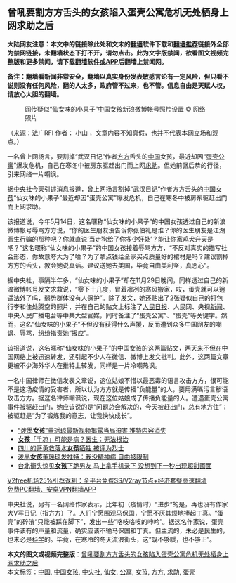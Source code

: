  <h2>曾吼要割方方舌头的女孩陷入蛋壳公寓危机无处栖身上网求助之后</h2> <p class="notice"><b>大陆网友注意：本文中的链接除此处和文末的<a href="https://github.com/bannedbook/fanqiang" >翻墙</a>软件下载和<a href="https://github.com/killgcd/justmysocks/blob/master/README.md">翻墙推荐</a>链接外全部为禁网链接，未翻墙状态下打不开，请勿点击。此为文字版禁闻，欲看图文视频完整版和更多禁闻，请下载<a href="https://github.com/bannedbook/fanqiang">翻墙软件或APP</a>后翻墙上禁闻网。</p><p>备注：翻墙看新闻非常安全，翻墙以真实身份发表敏感言论有一定风险，但只看不说则没有任何风险，翻的人太多，政府管不过来，也不管。信息自由是天赋人权，请放心大胆的翻墙。</b></p>  <div class="entry"> <figure>                <figcaption>                网传疑似“<a href="https://www.bannedbook.org/bnews/tag/%e4%bb%99%e5%a5%b3/" class="st_tag internal_tag" rel="tag" title="标签 仙女 下的日志">仙女</a>味的小果子”<a href="https://www.bannedbook.org/bnews/tag/%E4%B8%AD%E5%9B%BD/" class="st_tag internal_tag" rel="tag" title="标签 中国 下的日志">中国</a><a href="https://www.bannedbook.org/bnews/tag/%e5%a5%b3%e5%ad%a9/" class="st_tag internal_tag" rel="tag" title="标签 女孩 下的日志">女孩</a>新浪微博帐号照片设置                © 网络照片            </figcaption></figure> <p>（来源：法广RFI                                      作者：                                                                                                     小山                                                                                            ，文章内容不知真假，也并不代表本网立场和观点。）</p> <p>                    一名曾上网扬言，要割掉“武汉日记”作者<a href="https://www.bannedbook.org/bnews/tag/%E6%96%B9%E6%96%B9/" class="st_tag internal_tag" rel="tag" title="标签 方方 下的日志">方方</a>舌头的<span class='wp_keywordlink_affiliate'><a href="https://www.bannedbook.org/" title="中国" target="_blank">中国</a></span>女孩，最近却因“<a href="https://www.bannedbook.org/bnews/tag/%E8%9B%8B%E5%A3%B3/" class="st_tag internal_tag" rel="tag" title="标签 蛋壳 下的日志">蛋壳</a><a href="https://www.bannedbook.org/bnews/tag/%E5%85%AC%E5%AF%93/" class="st_tag internal_tag" rel="tag" title="标签 公寓 下的日志">公寓</a>”爆发危机，自己在寒冬中被房东驱赶出门而上网<a href="https://www.bannedbook.org/bnews/tag/%E6%B1%82%E5%8A%A9/" class="st_tag internal_tag" rel="tag" title="标签 求助 下的日志">求助</a>。但她前倨后恭的行径，引来网络一片嘲讽。                </p>  <p>据<a href="https://www.bannedbook.org/bnews/tag/%e4%b8%ad%e5%a4%ae%e7%a4%be/" class="st_tag internal_tag" rel="tag" title="标签 中央社 下的日志">中央社</a>今天引述消息报道，曾上网扬言割掉“武汉日记”作者方方舌头的<a href="https://www.bannedbook.org/bnews/tag/%e4%b8%ad%e5%9b%bd%e5%a5%b3%e5%ad%a9/" class="st_tag internal_tag" rel="tag" title="标签 中国女孩 下的日志">中国女孩</a>“仙女味的小果子”最近却因“蛋壳公寓”爆发危机，自己在寒冬中被房东驱赶出门而上网求助。</p> <p>该报道说，今年5月14日，这名暱称“仙女味的小果子”的中国女孩透过自己的新浪微博帐号辱骂方方说，“你的医生朋友没告诉你张伯礼是谁？你的医生朋友是江湖医生行骗的那种吧？你就直说‘当走狗给了你多少好处’？能让你家鸡犬升天是吧？”这名暱称“仙女味的小果子”的中国女孩接着辱骂方方，“不反对真实的描写社会形态，你故意夸大为了啥？为了拿点钱给全家买点质量好的棺材是吗？建议割掉方方的舌头，教会她说真话。建议送她去美国，毕竟自由美利坚，真恶心”。</p>  <p>据中央社，事隔半年多，“仙女味的小果子”却在11月29日晚间，同样透过自己的新浪微博帐号发文求救说，“零下十几度，冒着凛冽的寒风搬家，哎，蛋壳就可以逍遥法外了吗，弱势群体没有人保护”。除了发文，她还贴出了2张疑似自己的打包行李和住处腾空的照片，并在自己的贴文上标注了<span class='wp_keywordlink'><a href="https://www.bannedbook.org/forum2/topic109.html" title="透视人民日报" target="_blank">人民日报</a></span>、人民网、央视<span class='wp_keywordlink_affiliate'><a href="https://www.bannedbook.org/" title="新闻">新闻</a></span>、中央人民广播电台等中共大型官媒，同时备注了“蛋壳公寓”、“蛋壳”等关键字。然而，这名“仙女味的小果子”不但没有获得什么声援，反而遭到众多中国网友的嘲讽、辱骂，纷纷指责她“报应”。</p> <p>该报道说，这名暱称“仙女味的小果子”的中国女孩的这两篇贴文，两天来不但在中国网络上被迅速转发，还引起不少人在微信、微博上发文批判。此外，这两篇文章更被不少海外华人在推特上转发，同样是一片冷嘲热讽。</p>  <p>一名中国律师在微信发表文章说，这位姑娘不惜以最恶毒的语言攻击方方，很可能不是这场疫情的受害者，所以认为方方就是传播“负能量”的人，要用满嘴污言秽语攻击方方。据这名律师嘲讽说，现在这位姑娘成了传播负能量的人。遭遇蛋壳公寓事件被驱赶出门，她应该说的是“问题总会解决的，今天被赶出门，总有地方住”；被驱赶是“为了锻炼我的意志，让我快快成长”。</p> <ul class='op-related-articles' title='相关阅读'> <li><a href='https://www.bannedbook.org/bnews/renquan/xgmyd/20201202/1440862.html' target='_blank'>“泼墨<b>女孩</b>”董瑶琼最新视频揭露当局迫害 推特内容消失</a></li> <li><a href='https://www.bannedbook.org/bnews/comments/20201202/1440590.html' target='_blank'><b>女孩</b>「手凉」可能是病？医生：无法根治</a></li> <li><a href='https://www.bannedbook.org/bnews/baitai/20201201/1440097.html' target='_blank'>四川的哥勇救落水<b>女孩</b>牺牲 被评为烈士</a></li> <li><a href='https://www.bannedbook.org/bnews/comments/20201201/1440094.html' target='_blank'>泼墨<b>女孩</b>董瑶琼发推特：我没精神病 自由被限制</a></li> <li><a href='https://www.bannedbook.org/bnews/funmedia/20201129/1439125.html' target='_blank'>台北街头惊见<b>女孩</b>下跪男友 马上拿手机录下 没想到下一秒出现超甜画面</a></li> </ul> <p class="texttj"> <a href="https://github.com/bannedbook/fanqiang/wiki/V2ray%E6%9C%BA%E5%9C%BA" target="_blank">V2free机场25%引荐返利：全平台免费SS/V2ray节点+经济套餐高速翻墙</a><br/> <a href="https://github.com/bannedbook/fanqiang/wiki/%E7%A6%81%E9%97%BB%E7%BD%91%E5%AE%89%E5%8D%93%E7%BF%BB%E5%A2%99%E6%96%B0%E9%97%BBAPP" target="_blank">免费PC翻墙、安卓VPN翻墙APP</a></p><p>中央社说，另有一名网络作家表示，比年初（疫情时）“进步”的是，再也没有作家大V写日记（指方方）了。人们宁愿围观马保国，宁愿不厌其烦地捧起丁真。“蛋壳”的碎渣“只能被踩在脚下”，发出一些“咯吱咯吱的呻吟”。据这名作家说，蛋壳事件该有的声量和流量，确实应该不输马保国和丁真。但主流的，未必是民生的，也未必是<span class='wp_keywordlink'><a href="https://www.bannedbook.org/forum11/topic309.html" title="禁片：“科学”的棍子" target="_blank">科学</a></span>的。毕竟，在寒冷的冬天流浪街头，这“既不够暖，也不够正”。</p> <a name='sharetosocial'></a>       <div><b>本文的图文或视频完整版</b>：<a href='https://www.bannedbook.org/bnews/headline/20201202/1440894.html'>曾吼要割方方舌头的女孩陷入蛋壳公寓危机无处栖身上网求助之后</a></div>  </div><!--END ENTRY--> <div class="postfooter"> <div>本文标签：<a href="https://www.bannedbook.org/bnews/tag/%E4%B8%AD%E5%9B%BD/" rel="tag">中国</a>, <a href="https://www.bannedbook.org/bnews/tag/%e4%b8%ad%e5%9b%bd%e5%a5%b3%e5%ad%a9/" rel="tag">中国女孩</a>, <a href="https://www.bannedbook.org/bnews/tag/%e4%b8%ad%e5%a4%ae%e7%a4%be/" rel="tag">中央社</a>, <a href="https://www.bannedbook.org/bnews/tag/%e4%bb%99%e5%a5%b3/" rel="tag">仙女</a>, <a href="https://www.bannedbook.org/bnews/tag/%E5%85%AC%E5%AF%93/" rel="tag">公寓</a>, <a href="https://www.bannedbook.org/bnews/tag/%e5%a5%b3%e5%ad%a9/" rel="tag">女孩</a>, <a href="https://www.bannedbook.org/bnews/tag/%E6%96%B9%E6%96%B9/" rel="tag">方方</a>, <a href="https://www.bannedbook.org/bnews/tag/%E6%B1%82%E5%8A%A9/" rel="tag">求助</a>, <a href="https://www.bannedbook.org/bnews/tag/%E8%9B%8B%E5%A3%B3/" rel="tag">蛋壳</a></div>  </div><!--END POSTFOOTER--> 
